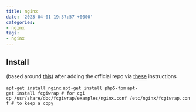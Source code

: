 ```yaml
---
title: nginx
date: '2023-04-01 19:37:57 +0000'
categories:
- nginx
tags:
- nginx
---
```




## Install

(based around [this](https://www.mythtv.org/wiki/MythWeb_on_Nginx))
after adding the official repo via
[these](https://www.nginx.com/resources/wiki/start/topics/tutorials/install/)
instructions

`apt-get install nginx`
`apt-get install php5-fpm`
`apt-get install fcgiwrap # for cgi`
`cp /usr/share/doc/fcgiwrap/examples/nginx.conf /etc/nginx/fcgiwrap.conf # to keep a copy`
